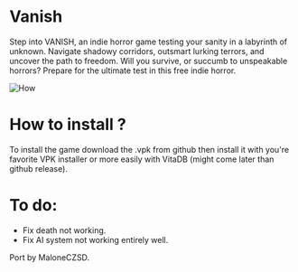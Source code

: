 # Vanish
Step into VANISH, an indie horror game testing your sanity in a labyrinth of unknown. Navigate shadowy corridors, outsmart lurking terrors, and uncover the path to freedom. Will you survive, or succumb to unspeakable horrors? Prepare for the ultimate test in this free indie horror.

![How](https://github.com/user-attachments/assets/cb79582e-ba7d-4354-9892-fd62735433f8)

# How to install ?
To install the game download the .vpk from github then install it with you're favorite VPK installer or more easily with VitaDB (might come later than github release).

# To do:
- Fix death not working.
- Fix AI system not working entirely well.

Port by MaloneCZSD.

